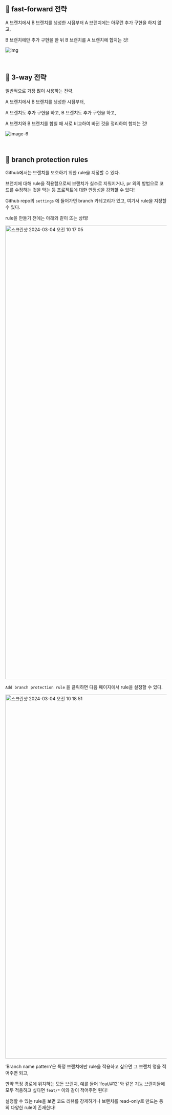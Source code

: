 ## 📍 fast-forward 전략

A 브랜치에서 B 브랜치를 생성한 시점부터 A 브랜치에는 아무런 추가 구현을 하지 않고,

B 브랜치에만 추가 구현을 한 뒤 B 브랜치를 A 브랜치에 합치는 것!

![img](https://github.com/JIMIN1020/dev-study-note/assets/121474189/bc7b8069-046d-424e-b1c2-3eae8356a62c)

<br />

## 📍 3-way 전략

일반적으로 가장 많이 사용하는 전략.

A 브랜치에서 B 브랜치를 생성한 시점부터,

A 브랜치도 추가 구현을 하고, B 브랜치도 추가 구현을 하고,

A 브랜치와 B 브랜치를 합칠 때 서로 비교하여 바뀐 것을 정리하여 합치는 것!

![image-6](https://github.com/JIMIN1020/dev-study-note/assets/121474189/2d9f9646-4fcb-41d4-a7b8-f02558ef452e)

<br />

## 📍 branch protection rules

Github에서는 브랜치를 보호하기 위한 rule을 지정할 수 있다.

브랜치에 대해 rule을 적용함으로써 브랜치가 실수로 지워지거나, pr 외의 방법으로 코드를 수정하는 것을 막는 등 프로젝트에 대한 안정성을 강화할 수 있다!

Github repo의 `settings` 에 들어가면 branch 카테고리가 있고, 여기서 rule을 지정할 수 있다.

rule을 만들기 전에는 아래와 같이 뜨는 상태!

<img width="1416" alt="스크린샷 2024-03-04 오전 10 17 05" src="https://github.com/JIMIN1020/dev-study-note/assets/121474189/a152b865-3256-4ecd-8512-57ccfc28d38c">

`Add branch protection rule` 을 클릭하면 다음 페이지에서 rule을 설정할 수 있다.

<img width="1136" alt="스크린샷 2024-03-04 오전 10 18 51" src="https://github.com/JIMIN1020/dev-study-note/assets/121474189/48741d44-3f50-4dff-afd4-ed1fa8e03ed8">

‘Branch name pattern’은 특정 브랜치에만 rule을 적용하고 싶으면 그 브랜치 명을 적어주면 되고,

만약 특정 경로에 위치하는 모든 브랜치, 예를 들어 ‘feat/#12’ 와 같은 기능 브랜치들에 모두 적용하고 싶다면 `feat/*` 이와 같이 적어주면 된다!

설정할 수 있는 rule을 보면 코드 리뷰를 강제하거나 브랜치를 read-only로 만드는 등의 다양한 rule이 존재한다!

<br />

